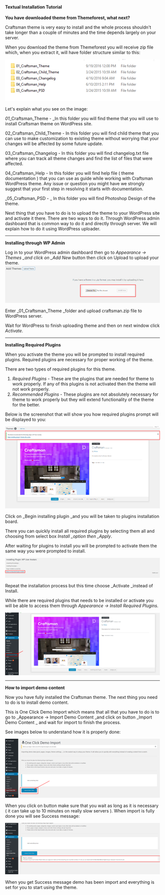 #### **Textual Installation Tutorial**

**You have downloaded theme from Themeforest, what next?**

Craftsman theme is very easy to install and the whole process shouldn't take longer than a couple of minutes and the time depends largely on your server.

When you download the theme from Themeforest you will receive zip file which, when you extract it, will have folder structure similar to this:

![](/assets/1.png)

Let's explain what you see on the image:

_01_\_Craftsman\_Theme - \_In this folder you will find theme that you will use to install Craftsman theme on WordPress site.

02\_Craftsman\_Child\_Theme - In this folder you will find child theme that you can use to make customization to existing theme without worrying that your changes will be affected by some future update.

03\_Craftsman\_Changelog - In this folder you will find changelog.txt file where you can track all theme changes and find the list of files that were affected.

04\_Craftsman\_Help - In this folder you will find help file \( theme documentation \) that you can use as guide while working with Craftsman WordPress theme. Any issue or question you might have we strongly suggest that your first step in resolving it starts with documentation.

_05\_Craftsman\_PSD - _ In this folder you will find Photoshop Design of the theme.

Next thing that you have to do is to upload the theme to your WordPress site and activate it there. There are two ways to do it. Through WordPress admin dashboard that is common way to do it and directly through server. We will explain how to do it using WordPress uploader.

---

**Installing through WP Admin**

Log in to your WordPress admin dashboard then go to _Appearance -&gt; Themes  \_and click on \_Add New_ button then click on Upload to upload your theme. ![](/assets/2.png)

Enter \_01\_Craftsman\_Theme \_folder and upload craftsman.zip file to WordPress server.

Wait for WordPress to finish uploading theme and then on next window click _Activate_.

---

**Installing Required Plugins**

When you activate the theme you will be prompted to install required plugins. Required plugins are necessary for proper working of the theme.

There are two types of required plugins for this theme.

1. _Required Plugins_ - These are the plugins that are needed for theme to work properly. If any of this plugins is not activated then the theme will not work properly.
2. _Recommended Plugins_ - These plugins are not absolutely necessary for theme to work properly but they will extend functionality of the theme for the better.

Below is the screenshot that will show you how required plugins prompt will be displayed to you:

![](/assets/3.png)

Click on \_Begin installing plugin \_and you will be taken to plugins installation board.

There you can quickly install all required plugins by selecting them all and choosing from select box _Install \_option then \_Apply_.

After waiting for plugins to install you will be prompted to activate them the same way you were prompted to install.

![](/assets/4.png)

Repeat the installation process but this time choose \_Activate \_instead of Install.

While there are required plugins that needs to be installed  or activate you will be able to access them through  _Appearance -&gt; Install Required Plugins._

![](/assets/7.png)

---

**How to import demo content**

Now you have fully installed the Craftsman theme. The next thing you need to do is to install demo content.

This is One Click Demo Import which means that all that you have to do is to go to _Appearance -&gt; Import Demo Content \_and click on button \_Import Demo Content _ and wait for import to finish the process.

See images below to understand how it is properly done:

![](/assets/5.png)

When you click on button make sure that you wait as long as it is necessary \( it can take up to 10 minutes on really slow servers \). When import is fully done you will see Success message:

![](/assets/6.png)

When you get Success message demo has been import and everything is set for you to start using the theme.

